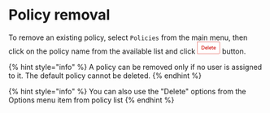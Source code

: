 # Policy removal

To remove an existing policy, select `Policies` from the main menu, then click on the policy name from the available list and click ![](../../.gitbook/assets/deletebuttonsmall.png) button.

{% hint style="info" %}
A policy can be removed only if no user is assigned to it. The default policy cannot be deleted.
{% endhint %}

{% hint style="info" %}
You can also use the "Delete" options from the Options menu item from policy list
{% endhint %}

